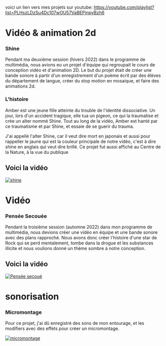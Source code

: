 voici un lien vers mes projets sur youtube: https://youtube.com/playlist?list=PLHszLDzSu4Dc107wOU57VaBEPjnpyBzh6

# Vidéo & animation 2d

### Shine

Pendant ma deuxième session (hivers 2022) dans le programme de multimédia, nous avions eu un projet d'équipe qui regroupait le cours de conception vidéo et d'animation 2D. Le but du projet était de créer une bande sonore à partir d'un enregistrement d'un poème écrit par des élèves du département de langue, créer du stop motion en mosaique, et faire des animations 2d.

### L'histoire

Amber est une jeune fille atteinte du trouble de l'identité dissociative. Un jour, lors d'un accident tragique, elle tua un pigeon, ce qui la traumatise et crée un alter nommé Shine. Tout au long de la vidéo, Amber est hanté par ce traumatisme et par Shine, et essaie de se guerir du trauma.

J'ai appellé l'alter Shine, car il veut dire mort en japonais et aussi pour rappeller le jaune qui est la couleur principale de notre vidéo, c'est à dire shine en anglais qui veut dire brillé. Ce projet fut aussi affiché au Centre de la Nature, à la vue du publique

## Voici la vidéo

[![shine](https://img.youtube.com/vi/ZiaBf6QBnk0/0.jpg)](https://www.youtube.com/watch?v=ZiaBf6QBnk0&list=PLHszLDzSu4Dc107wOU57VaBEPjnpyBzh6&index=2&t=4s)


# Vidéo

### Pensée Secouée

Pendant la troisième session (automne 2022) dans mon programme de multimédia, nous devions créer une vidéo en équipe et une bande sonore avec des plans rapproché. Nous avons donc créer l'histoire d'une star de Rock qui se perd mentalement, tombe dans la drogue et les substances illicite et nous voulions donné un thème sombre à notre conception.

## Voici la vidéo

[![Pensée secoué](https://img.youtube.com/vi/jiZhvs_tGIA/0.jpg)](https://www.youtube.com/watch?v=jiZhvs_tGIA)

# sonorisation

### Micromontage

Pour ce projet, j'ai dû enregistré des sons de mon entourage, et les modifiers avec des effets pour créer un micromontage.

[![micromontage](https://img.youtube.com/vi/P0uErlElEoE/0.jpg)](https://www.youtube.com/watch?v=P0uErlElEoE)
